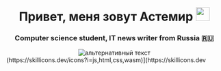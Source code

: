 <h1 align="center">Привет, меня зовут Астемир
<img src="https://github.com/blackcater/blackcater/raw/main/images/Hi.gif" height="32"/></h1>
<h3 align="center">Computer science student, IT news writer from Russia 🇷🇺</h3>
<div id="gifka" align="center">
<img src="https://i.giphy.com/media/v1.Y2lkPTc5MGI3NjExYzJlNDZsc2NzMDhka240bnFzeWg1YWJteHIxdGlxdDhjbmRlYXZwYyZlcD12MV9pbnRlcm5hbF9naWZfYnlfaWQmY3Q9Zw/yYSSBtDgbbRzq/giphy.gif" alt="альтернативный текст" align="center">
</div>
(https://skillicons.dev/icons?i=js,html,css,wasm)](https://skillicons.dev
